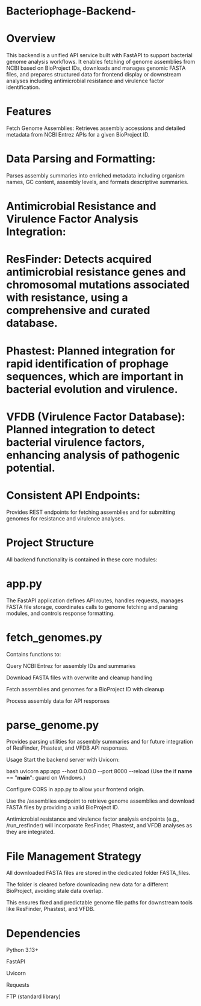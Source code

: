 # Bacteriophage-Backend-
# Overview
This backend is a unified API service built with FastAPI to support bacterial genome analysis workflows. It enables fetching of genome assemblies from NCBI based on BioProject IDs, downloads and manages genomic FASTA files, and prepares structured data for frontend display or downstream analyses including antimicrobial resistance and virulence factor identification.

# Features
Fetch Genome Assemblies:
Retrieves assembly accessions and detailed metadata from NCBI Entrez APIs for a given BioProject ID.

# Data Parsing and Formatting:
Parses assembly summaries into enriched metadata including organism names, GC content, assembly levels, and formats descriptive summaries.

# Antimicrobial Resistance and Virulence Factor Analysis Integration:

# ResFinder: Detects acquired antimicrobial resistance genes and chromosomal mutations associated with resistance, using a comprehensive and curated database.

# Phastest: Planned integration for rapid identification of prophage sequences, which are important in bacterial evolution and virulence.

# VFDB (Virulence Factor Database): Planned integration to detect bacterial virulence factors, enhancing analysis of pathogenic potential.

# Consistent API Endpoints:
Provides REST endpoints for fetching assemblies and for submitting genomes for resistance and virulence analyses.

# Project Structure
All backend functionality is contained in these core modules:

# app.py
The FastAPI application defines API routes, handles requests, manages FASTA file storage, coordinates calls to genome fetching and parsing modules, and controls response formatting.

# fetch_genomes.py
Contains functions to:

Query NCBI Entrez for assembly IDs and summaries

Download FASTA files with overwrite and cleanup handling

Fetch assemblies and genomes for a BioProject ID with cleanup

Process assembly data for API responses

# parse_genome.py
Provides parsing utilities for assembly summaries and for future integration of ResFinder, Phastest, and VFDB API responses.

Usage
Start the backend server with Uvicorn:

bash
uvicorn app:app --host 0.0.0.0 --port 8000 --reload
(Use the if __name__ == "__main__": guard on Windows.)

Configure CORS in app.py to allow your frontend origin.

Use the /assemblies endpoint to retrieve genome assemblies and download FASTA files by providing a valid BioProject ID.

Antimicrobial resistance and virulence factor analysis endpoints (e.g., /run_resfinder) will incorporate ResFinder, Phastest, and VFDB analyses as they are integrated.

# File Management Strategy
All downloaded FASTA files are stored in the dedicated folder FASTA_files.

The folder is cleared before downloading new data for a different BioProject, avoiding stale data overlap.

This ensures fixed and predictable genome file paths for downstream tools like ResFinder, Phastest, and VFDB.

# Dependencies
Python 3.13+

FastAPI

Uvicorn

Requests

FTP (standard library)
